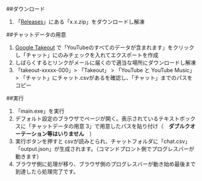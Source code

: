 ##ダウンロード

1. 「[Releases](https://github.com/tube22-ex/YoutubeChatHistoryViewer/releases/latest)」にある「x.x.zip」をダウンロードし解凍

##チャットデータの用意
1. [Google Takeout](https://takeout.google.com/settings/takeout/custom/youtube
) で「YouTubeのすべてのデータが含まれます」をクリックし「チャット」にのみチェックを入れてエクスポートを作成
2. しばらくするとリンクがメールに届くので適当な場所にダウンロードし解凍
3. 「takeout-xxxxx-000」> 「Takeout」 > 「YouTube と YouTube Music」 > 「チャット」にチャット.csvがあるを確認し、「チャット」までのパスをコピー


##実行
1. 「main.exe」を実行
2. デフォルト設定のブラウザでページが開く。表示されているテキストボックスに「チャットデータの用意 3」で用意したパスを貼り付け（　**ダブルクオーテーション等はいりません**　）
3. 実行ボタンを押すと	csvが読みとられ、チャットフォルダに「chat.csv」「output.json」が生成されます。（コマンドプロント側でプログレスバーが動きます）
4. ブラウザ側に処理が移り、ブラウザ側のプログレスバーが動き始め最後まで到達したら処理完了です。
